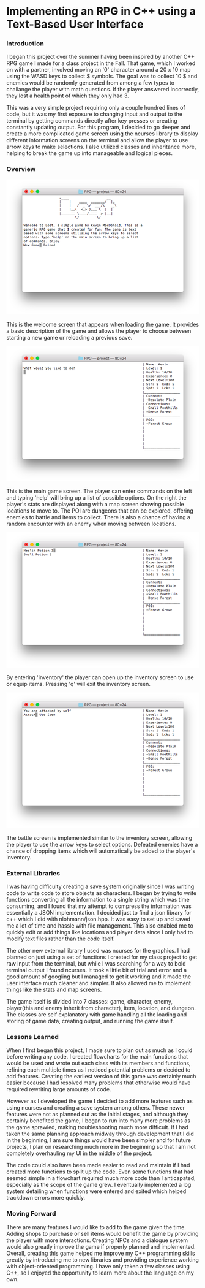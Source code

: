 Implementing an RPG in C++ using a Text-Based User Interface
================

### Introduction

I began this project over the summer having been inspired by another C++ RPG game I made for a class project in the Fall. That game, which I worked on with a partner, involved moving an '0' character around a 20 x 10 map using the WASD keys to collect $ symbols. The goal was to collect 10 $ and enemies would be randomly generated from among a few types to challange the player with math questions. If the player answered incorrectly, they lost a health point of which they only had 3.

This was a very simple project requiring only a couple hundred lines of code, but it was my first exposure to changing input and output to the terminal by getting commands directly after key presses or creating constantly updating output. For this program, I decided to go deeper and create a more complicated game screen using the ncurses library to display different information screens on the terminal and allow the player to use arrow keys to make selections. I also utilized classes and inheritance more, helping to break the game up into manageable and logical pieces.

### Overview

![Welcome Screen](images/welcome_screen.png)

This is the welcome screen that appears when loading the game. It provides a basic description of the game and allows the player to choose between starting a new game or reloading a previous save.

![Main Screen](images/main_screen.png)

This is the main game screen. The player can enter commands on the left and typing 'help' will bring up a list of possible options. On the right the player's stats are displayed along with a map screen showing possible locations to move to. The POI are dungeons that can be explored, offering enemies to battle and items to collect. There is also a chance of having a random encounter with an enemy when moving between locations.

![Inventory Screen](images/inventory_screen.png)

By entering 'inventory' the player can open up the inventory screen to use or equip items. Pressing 'q' will exit the inventory screen.

![Battle Screen](images/battle_screen.png)

The battle screen is implemented similar to the inventory screen, allowing the player to use the arrow keys to select options. Defeated enemies have a chance of dropping items which will automatically be added to the player's inventory.

### External Libraries

I was having difficulty creating a save system originally since I was writing code to write code to store objects as characters. I began by trying to write functions converting all the information to a single string which was time consuming, and I found that my attempt to compress the information was essentially a JSON implementation. I decided just to find a json library for c++ which I did with nlohmann/json.hpp. It was easy to set up and saved me a lot of time and hassle with file management. This also enabled me to quickly edit or add things like locations and player data since I only had to modify text files rather than the code itself.

The other new external library I used was ncurses for the graphics. I had planned on just using a set of functions I created for my class project to get raw input from the terminal, but while I was searching for a way to bold terminal output I found ncurses. It took a little bit of trial and error and a good amount of googling but I managed to get it working and it made the user interface much cleaner and simpler. It also allowed me to implement things like the stats and map screens.

The game itself is divided into 7 classes: game, character, enemy, player(this and enemy inherit from character), item, location, and dungeon. The classes are self explanatory with game handling all the loading and storing of game data, creating output, and running the game itself.

### Lessons Learned

When I first began this project, I made sure to plan out as much as I could before writing any code. I created flowcharts for the main functions that would be used and wrote out each class with its members and functions, refining each multiple times as I noticed potential problems or decided to add features. Creating the earliest version of this game was certainly much easier because I had resolved many problems that otherwise would have required rewriting large amounts of code.

However as I developed the game I decided to add more features such as using ncurses and creating a save system among others. These newer features were not as planned out as the initial stages, and although they certainly benefited the game, I began to run into many more problems as the game sprawled, making troubleshooting much more difficult. If I had taken the same planning approach midway through development that I did in the beginning, I am sure things would have been simpler and for future projects, I plan on researching much more in the beginning so that I am not completely overhauling my UI in the middle of the project.

The code could also have been made easier to read and maintain if I had created more functions to split up the code. Even some functions that had seemed simple in a flowchart required much more code than I anticapated, especially as the scope of the game grew. I eventually implemented a log system detailing when functions were entered and exited which helped trackdown errors more quickly.

### Moving Forward

There are many features I would like to add to the game given the time. Adding shops to purchase or sell items would benefit the game by providing the player with more interactions. Creating NPCs and a dialogue system would also greatly improve the game if properly planned and implemented. Overall, creating this game helped me improve my C++ programming skills greatly by introducing me to new libraries and providing experience working with object-oriented programming. I have only taken a few classes using C++, so I enjoyed the opportunity to learn more about the language on my own.
